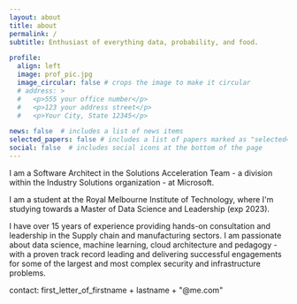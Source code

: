 ```yaml
---
layout: about
title: about
permalink: /
subtitle: Enthusiast of everything data, probability, and food.

profile:
  align: left
  image: prof_pic.jpg
  image_circular: false # crops the image to make it circular
  # address: >
  #   <p>555 your office number</p>
  #   <p>123 your address street</p>
  #   <p>Your City, State 12345</p>

news: false  # includes a list of news items
selected_papers: false # includes a list of papers marked as "selected={true}"
social: false  # includes social icons at the bottom of the page
---
```


I am a Software Architect in the Solutions Acceleration Team - a division within the Industry Solutions organization - at Microsoft.

I am a student at the Royal Melbourne Institute of Technology, where I'm studying towards a Master of Data Science and Leadership (exp 2023).

I have over 15 years of experience providing hands-on consultation and leadership in the Supply chain and manufacturing sectors. I am passionate about data science, machine learning,  cloud architecture and pedagogy - with a proven track record leading and delivering successful engagements for some of the largest and most complex security and infrastructure problems.

contact: first_letter_of_firstname + lastname + "@me.com"